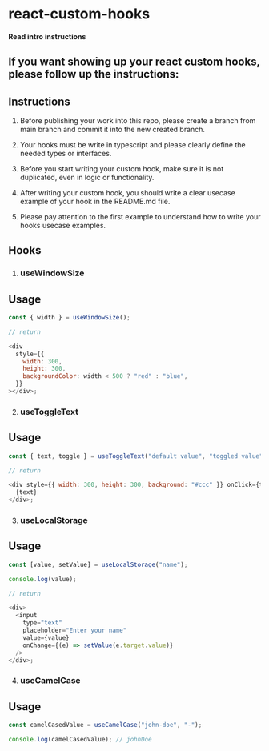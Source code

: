 # react-custom-hooks

#### Read intro instructions

## If you want showing up your react custom hooks, please follow up the instructions:

## Instructions

1. Before publishing your work into this repo, please create a branch from main branch and commit it into the new created branch.

2. Your hooks must be write in typescript and please clearly define the needed types or interfaces.

3. Before you start writing your custom hook, make sure it is not duplicated, even in logic or functionality.

4. After writing your custom hook, you should write a clear usecase example of your hook in the README.md file.

5. Please pay attention to the first example to understand how to write your hooks usecase examples.

## Hooks

1. ### useWindowSize

## Usage

```js
const { width } = useWindowSize();

// return

<div
  style={{
    width: 300,
    height: 300,
    backgroundColor: width < 500 ? "red" : "blue",
  }}
></div>;
```

2. ### useToggleText

## Usage

```js
const { text, toggle } = useToggleText("default value", "toggled value");

// return

<div style={{ width: 300, height: 300, background: "#ccc" }} onClick={toggle}>
  {text}
</div>;
```

3. ### useLocalStorage

## Usage

```js
const [value, setValue] = useLocalStorage("name");

console.log(value);

// return

<div>
  <input
    type="text"
    placeholder="Enter your name"
    value={value}
    onChange={(e) => setValue(e.target.value)}
  />
</div>;
```

4. ### useCamelCase

## Usage

```js
const camelCasedValue = useCamelCase("john-doe", "-");

console.log(camelCasedValue); // johnDoe
```
